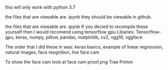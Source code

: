 this will only work with python 3.7


the files that are viewable are .ipynb they should be viewable in github.



the files that are viewable are .ipynb
If you decied to recompile these yourself then I would recomend using tensorflow gpu
Libaries:   Tensorflow-gpu,
            keras,
            numpy,
            pillow,
            pandas,
            matplotlib,
            cv2,
            vgg16,
            vggface

The order that I did these in was: 
                                    keras basics,
                                    example of linear regression,
                                    natural images,
                                    face reognition,
                                    live face cam
                                    
                                   
                                   
To show the face cam look at face cam proof.png
Trae Primm
